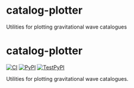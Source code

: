 # catalog-plotter
Utilities for plotting gravitational wave catalogues

# catalog-plotter

[![CI](https://github.com/transientlunatic/catalog-plotter/actions/workflows/ci.yml/badge.svg)](https://github.com/transientlunatic/catalog-plotter/actions/workflows/ci.yml)
[![PyPI](https://img.shields.io/pypi/v/catalog-plotter.svg)](https://pypi.org/project/catalog-plotter)
[![TestPyPI](https://img.shields.io/badge/test-pypi-available-lightgrey.svg)](https://test.pypi.org/project/catalog-plotter)

Utilities for plotting gravitational wave catalogues.
